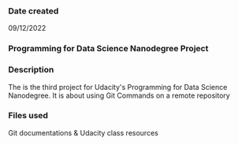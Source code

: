 
### Date created
09/12/2022

### Programming for Data Science Nanodegree Project 


### Description
The is the third project for Udacity's Programming for Data Science Nanodegree. It is about using Git Commands on a remote repository 

### Files used
Git documentations
& Udacity class resources 

